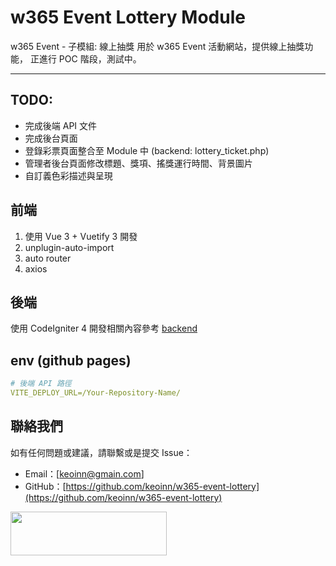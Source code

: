 # w365 Event Lottery Module

w365 Event - 子模組: 線上抽獎
用於 w365 Event 活動網站，提供線上抽獎功能， 正進行 POC 階段，測試中。

---

## TODO:
- 完成後端 API 文件
- 完成後台頁面
- 登錄彩票頁面整合至 Module 中 (backend: lottery_ticket.php)
- 管理者後台頁面修改標題、獎項、搖獎運行時間、背景圖片
- 自訂義色彩描述與呈現

## 前端

1. 使用 Vue 3 + Vuetify 3 開發
2. unplugin-auto-import
3. auto router
4. axios


## 後端

使用 CodeIgniter 4 開發相關內容參考 [backend](w365-event-lottery/blob/master/docs/backend.md)

## env (github pages)
```yaml
# 後端 API 路徑
VITE_DEPLOY_URL=/Your-Repository-Name/
```

## 聯絡我們

如有任何問題或建議，請聯繫或是提交 Issue：
- Email：[keoinn@gmain.com]
- GitHub：[https://github.com/keoinn/w365-event-lottery](https://github.com/keoinn/w365-event-lottery)

<a href="https://www.buymeacoffee.com/keoinn" target="_blank"><img src="https://cdn.buymeacoffee.com/buttons/v2/default-yellow.png" width="250" height="70"></a>